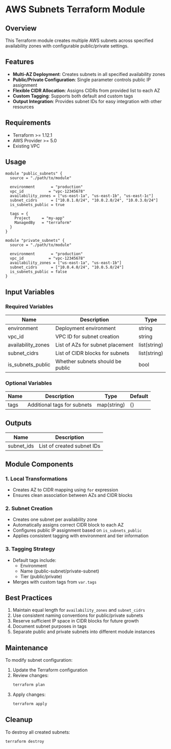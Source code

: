 # AWS Subnets Terraform Module

## Overview
This Terraform module creates multiple AWS subnets across specified availability zones with configurable public/private settings.

## Features
- **Multi-AZ Deployment**: Creates subnets in all specified availability zones
- **Public/Private Configuration**: Single parameter controls public IP assignment
- **Flexible CIDR Allocation**: Assigns CIDRs from provided list to each AZ
- **Custom Tagging**: Supports both default and custom tags
- **Output Integration**: Provides subnet IDs for easy integration with other resources

## Requirements
- Terraform >= 1.12.1
- AWS Provider >= 5.0
- Existing VPC

## Usage
```hcl
module "public_subnets" {
  source = "./path/to/module"

  environment       = "production"
  vpc_id           = "vpc-12345678"
  availability_zones = ["us-east-1a", "us-east-1b", "us-east-1c"]
  subnet_cidrs      = ["10.0.1.0/24", "10.0.2.0/24", "10.0.3.0/24"]
  is_subnets_public = true

  tags = {
    Project     = "my-app"
    ManagedBy   = "terraform"
  }
}

module "private_subnets" {
  source = "./path/to/module"

  environment       = "production"
  vpc_id           = "vpc-12345678"
  availability_zones = ["us-east-1a", "us-east-1b"]
  subnet_cidrs      = ["10.0.4.0/24", "10.0.5.0/24"]
  is_subnets_public = false
}
```

## Input Variables

### Required Variables
| Name | Description | Type |
|------|-------------|------|
| environment | Deployment environment | string |
| vpc_id | VPC ID for subnet creation | string |
| availability_zones | List of AZs for subnet placement | list(string) |
| subnet_cidrs | List of CIDR blocks for subnets | list(string) |
| is_subnets_public | Whether subnets should be public | bool |

### Optional Variables
| Name | Description | Type | Default |
|------|-------------|------|---------|
| tags | Additional tags for subnets | map(string) | {} |

## Outputs
| Name | Description |
|------|-------------|
| subnet_ids | List of created subnet IDs |

## Module Components

### 1. Local Transformations
- Creates AZ to CIDR mapping using `for` expression
- Ensures clean association between AZs and CIDR blocks

### 2. Subnet Creation
- Creates one subnet per availability zone
- Automatically assigns correct CIDR block to each AZ
- Configures public IP assignment based on `is_subnets_public`
- Applies consistent tagging with environment and tier information

### 3. Tagging Strategy
- Default tags include:
  - Environment
  - Name (public-subnet/private-subnet)
  - Tier (public/private)
- Merges with custom tags from `var.tags`

## Best Practices
1. Maintain equal length for `availability_zones` and `subnet_cidrs`
2. Use consistent naming conventions for public/private subnets
3. Reserve sufficient IP space in CIDR blocks for future growth
4. Document subnet purposes in tags
5. Separate public and private subnets into different module instances

## Maintenance
To modify subnet configuration:
1. Update the Terraform configuration
2. Review changes:
   ```bash
   terraform plan
   ```
3. Apply changes:
   ```bash
   terraform apply
   ```

## Cleanup
To destroy all created subnets:
```bash
terraform destroy
```

